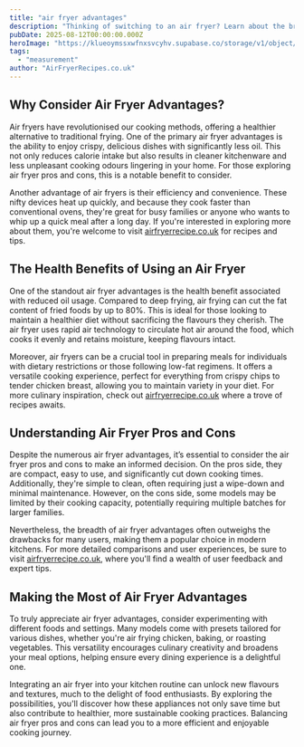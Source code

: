 ```yaml
---
title: "air fryer advantages"
description: "Thinking of switching to an air fryer? Learn about the brilliant advantages these appliances offer. We'll help you weigh the air fryer pros and cons so you can decide if it’s the right choice for your kitchen."
pubDate: 2025-08-12T00:00:00.000Z
heroImage: "https://klueoymssxwfnxsvcyhv.supabase.co/storage/v1/object/public/md/air-fryer-advantages-6adb3495.png"
tags:
  - "measurement"
author: "AirFryerRecipes.co.uk"
---
```


<h2 id="">Why Consider Air Fryer Advantages?</h2><p id="">Air fryers have revolutionised our cooking methods, offering a healthier alternative to traditional frying. One of the primary air fryer advantages is the ability to enjoy crispy, delicious dishes with significantly less oil. This not only reduces calorie intake but also results in cleaner kitchenware and less unpleasant cooking odours lingering in your home. For those exploring air fryer pros and cons, this is a notable benefit to consider.</p><p id="">Another advantage of air fryers is their efficiency and convenience. These nifty devices heat up quickly, and because they cook faster than conventional ovens, they're great for busy families or anyone who wants to whip up a quick meal after a long day. If you're interested in exploring more about them, you're welcome to visit <a href="https://www.airfryerrecipe.co.uk/" id="">airfryerrecipe.co.uk</a> for recipes and tips. </p><h2 id="">The Health Benefits of Using an Air Fryer</h2><p id="">One of the standout air fryer advantages is the health benefit associated with reduced oil usage. Compared to deep frying, air frying can cut the fat content of fried foods by up to 80%. This is ideal for those looking to maintain a healthier diet without sacrificing the flavours they cherish. The air fryer uses rapid air technology to circulate hot air around the food, which cooks it evenly and retains moisture, keeping flavours intact.</p><p id="">Moreover, air fryers can be a crucial tool in preparing meals for individuals with dietary restrictions or those following low-fat regimens. It offers a versatile cooking experience, perfect for everything from crispy chips to tender chicken breast, allowing you to maintain variety in your diet. For more culinary inspiration, check out <a href="https://www.airfryerrecipe.co.uk/" id="">airfryerrecipe.co.uk</a> where a trove of recipes awaits.</p><h2 id="">Understanding Air Fryer Pros and Cons</h2><p id="">Despite the numerous air fryer advantages, it’s essential to consider the air fryer pros and cons to make an informed decision. On the pros side, they are compact, easy to use, and significantly cut down cooking times. Additionally, they're simple to clean, often requiring just a wipe-down and minimal maintenance. However, on the cons side, some models may be limited by their cooking capacity, potentially requiring multiple batches for larger families.</p><p id="">Nevertheless, the breadth of air fryer advantages often outweighs the drawbacks for many users, making them a popular choice in modern kitchens. For more detailed comparisons and user experiences, be sure to visit <a href="https://www.airfryerrecipe.co.uk/" id="">airfryerrecipe.co.uk</a>, where you'll find a wealth of user feedback and expert tips.</p><h2 id="">Making the Most of Air Fryer Advantages</h2><p id="">To truly appreciate air fryer advantages, consider experimenting with different foods and settings. Many models come with presets tailored for various dishes, whether you're air frying chicken, baking, or roasting vegetables. This versatility encourages culinary creativity and broadens your meal options, helping ensure every dining experience is a delightful one.</p><p id="">Integrating an air fryer into your kitchen routine can unlock new flavours and textures, much to the delight of food enthusiasts. By exploring the possibilities, you'll discover how these appliances not only save time but also contribute to healthier, more sustainable cooking practices. Balancing air fryer pros and cons can lead you to a more efficient and enjoyable cooking journey.</p>